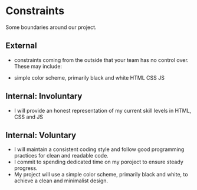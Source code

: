 # Constraints
Some boundaries around our project.

## External
- constraints coming from the outside that your team has no control over. These may include:

- simple color scheme, primarily black and white
HTML CSS JS

## Internal: Involuntary
- I will provide an honest representation of my current skill levels in HTML, CSS and JS

## Internal: Voluntary
- I will maintain a consistent coding style and follow good programming practices for clean and readable code.
- I commit to spending dedicated time on my poroject to ensure steady progress.
- My project will use a simple color scheme, primarily black and white, to achieve a clean and minimalist design.